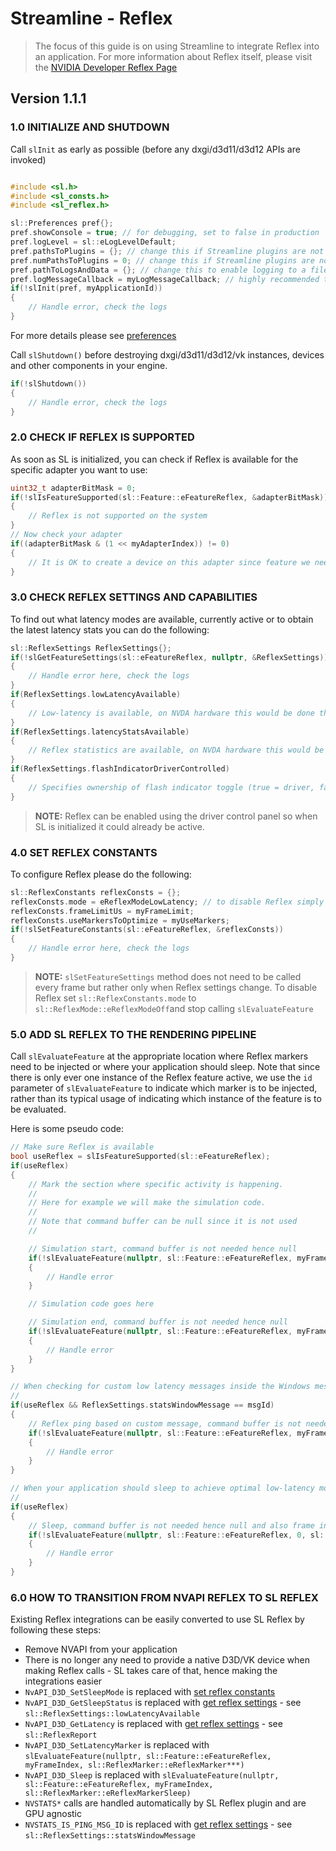 ﻿

Streamline - Reflex
=======================

>The focus of this guide is on using Streamline to integrate Reflex into an application.  For more information about Reflex itself, please visit the [NVIDIA Developer Reflex Page](https://developer.nvidia.com/performance-rendering-tools/reflex)

Version 1.1.1
------

### 1.0 INITIALIZE AND SHUTDOWN

Call `slInit` as early as possible (before any dxgi/d3d11/d3d12 APIs are invoked)

```cpp

#include <sl.h>
#include <sl_consts.h>
#include <sl_reflex.h>

sl::Preferences pref{};
pref.showConsole = true; // for debugging, set to false in production
pref.logLevel = sl::eLogLevelDefault;
pref.pathsToPlugins = {}; // change this if Streamline plugins are not located next to the executable
pref.numPathsToPlugins = 0; // change this if Streamline plugins are not located next to the executable
pref.pathToLogsAndData = {}; // change this to enable logging to a file
pref.logMessageCallback = myLogMessageCallback; // highly recommended to track warning/error messages in your callback
if(!slInit(pref, myApplicationId))
{
    // Handle error, check the logs
}
```

For more details please see [preferences](ProgrammingGuide.md#221-preferences)

Call `slShutdown()` before destroying dxgi/d3d11/d3d12/vk instances, devices and other components in your engine.

```cpp
if(!slShutdown())
{
    // Handle error, check the logs
}
```

### 2.0 CHECK IF REFLEX IS SUPPORTED

As soon as SL is initialized, you can check if Reflex is available for the specific adapter you want to use:

```cpp
uint32_t adapterBitMask = 0;
if(!slIsFeatureSupported(sl::Feature::eFeatureReflex, &adapterBitMask))
{
    // Reflex is not supported on the system
}
// Now check your adapter
if((adapterBitMask & (1 << myAdapterIndex)) != 0)
{
    // It is OK to create a device on this adapter since feature we need is supported
}
```

### 3.0 CHECK REFLEX SETTINGS AND CAPABILITIES

To find out what latency modes are available, currently active or to obtain the latest latency stats you can do the following:

```cpp
sl::ReflexSettings ReflexSettings{};
if(!slGetFeatureSettings(sl::eFeatureReflex, nullptr, &ReflexSettings))
{
    // Handle error here, check the logs
}
if(ReflexSettings.lowLatencyAvailable)
{
    // Low-latency is available, on NVDA hardware this would be done through Reflex
}
if(ReflexSettings.latencyStatsAvailable)
{
    // Reflex statistics are available, on NVDA hardware this would be done through Reflex
}
if(ReflexSettings.flashIndicatorDriverControlled)
{
    // Specifies ownership of flash indicator toggle (true = driver, false = application)
}
```
> **NOTE:**
> Reflex can be enabled using the driver control panel so when SL is initialized it could already be active.

### 4.0 SET REFLEX CONSTANTS

To configure Reflex please do the following:

```cpp
sl::ReflexConstants reflexConsts = {};
reflexConsts.mode = eReflexModeLowLatency; // to disable Reflex simply set this to off
reflexConsts.frameLimitUs = myFrameLimit;
reflexConsts.useMarkersToOptimize = myUseMarkers;
if(!slSetFeatureConstants(sl::eFeatureReflex, &reflexConsts))
{
    // Handle error here, check the logs
}
```

> **NOTE:**
> `slSetFeatureSettings` method does not need to be called every frame but rather only when Reflex settings change. To disable Reflex set `sl::ReflexConstants.mode` to `sl::ReflexMode::eReflexModeOff`and stop calling `slEvaluateFeature`

### 5.0 ADD SL REFLEX TO THE RENDERING PIPELINE

Call `slEvaluateFeature` at the appropriate location where Reflex markers need to be injected or where your application should sleep. Note that since there is only ever one instance of the Reflex feature active, we use the `id` parameter of `slEvaluateFeature` to indicate which marker is to be injected, rather than its typical usage of indicating which instance of the feature is to be evaluated.

Here is some pseudo code:

```cpp
// Make sure Reflex is available
bool useReflex = slIsFeatureSupported(sl::eFeatureReflex);
if(useReflex) 
{
    // Mark the section where specific activity is happening.
    //
    // Here for example we will make the simulation code.
    //
    // Note that command buffer can be null since it is not used
    //

    // Simulation start, command buffer is not needed hence null
    if(!slEvaluateFeature(nullptr, sl::Feature::eFeatureReflex, myFrameIndex, sl::ReflexMarker::eReflexMarkerSimulationStart)) 
    {
        // Handle error
    }

    // Simulation code goes here

    // Simulation end, command buffer is not needed hence null
    if(!slEvaluateFeature(nullptr, sl::Feature::eFeatureReflex, myFrameIndex, sl::ReflexMarker::eReflexMarkerSimulationEnd)) 
    {
        // Handle error
    }   
}

// When checking for custom low latency messages inside the Windows message loop
//
if(useReflex && ReflexSettings.statsWindowMessage == msgId) 
{
    // Reflex ping based on custom message, command buffer is not needed hence null
    if(!slEvaluateFeature(nullptr, sl::Feature::eFeatureReflex, myFrameIndex, sl::ReflexMarker::eReflexMarkerPCLatencyPing)) 
    {
        // Handle error
    }
}

// When your application should sleep to achieve optimal low-latency mode
//
if(useReflex) 
{
    // Sleep, command buffer is not needed hence null and also frame index is not needed so setting it to 0
    if(!slEvaluateFeature(nullptr, sl::Feature::eFeatureReflex, 0, sl::ReflexMarker::eReflexMarkerSleep)) 
    {
        // Handle error
    }
}

```

### 6.0 HOW TO TRANSITION FROM NVAPI REFLEX TO SL REFLEX

Existing Reflex integrations can be easily converted to use SL Reflex by following these steps:

* Remove NVAPI from your application
* There is no longer any need to provide a native D3D/VK device when making Reflex calls - SL takes care of that, hence making the integrations easier
* `NvAPI_D3D_SetSleepMode` is replaced with [set reflex constants](#40-set-reflex-constants)
* `NvAPI_D3D_GetSleepStatus` is replaced with [get reflex settings](#30-check-reflex-settings-and-capabilities) - see `sl::ReflexSettings::lowLatencyAvailable`
* `NvAPI_D3D_GetLatency` is replaced with [get reflex settings](#30-check-reflex-settings-and-capabilities) - see `sl::ReflexReport`
* `NvAPI_D3D_SetLatencyMarker` is replaced with `slEvaluateFeature(nullptr, sl::Feature::eFeatureReflex, myFrameIndex, sl::ReflexMarker::eReflexMarker***)`
* `NvAPI_D3D_Sleep` is replaced with `slEvaluateFeature(nullptr, sl::Feature::eFeatureReflex, myFrameIndex, sl::ReflexMarker::eReflexMarkerSleep)`
* `NVSTATS*` calls are handled automatically by SL Reflex plugin and are GPU agnostic
* `NVSTATS_IS_PING_MSG_ID` is replaced with [get reflex settings](#30-check-reflex-settings-and-capabilities) - see `sl::ReflexSettings::statsWindowMessage`